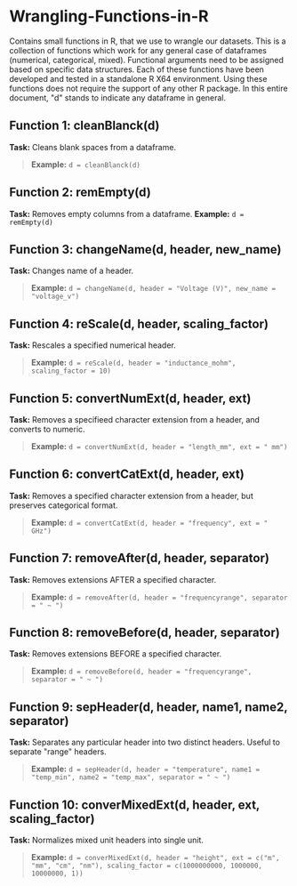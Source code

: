 # Wrangling-Functions-in-R
Contains small functions in R, that we use to wrangle our datasets. This is a collection of functions which work for any general case of dataframes (numerical, categorical, mixed). Functional arguments need to be assigned based on specific data structures. Each of these functions have been developed and tested in a standalone R X64 environment. Using these functions does not require the support of any other R package. In this entire document, "d" stands to indicate any dataframe in general.


## Function 1: cleanBlanck(d)
**Task:** Cleans blank spaces from a dataframe.
>**Example:**
```d = cleanBlanck(d)```

## Function 2: remEmpty(d)
**Task:** Removes empty columns from a dataframe.
**Example:**
```d = remEmpty(d)```

## Function 3: changeName(d, header, new_name)
**Task:** Changes name of a header.
>**Example:**
```d = changeName(d, header = "Voltage (V)", new_name = "voltage_v")```

## Function 4: reScale(d, header, scaling_factor)
**Task:** Rescales a specified numerical header.
>**Example:**
```d = reScale(d, header = "inductance_mohm", scaling_factor = 10)```

## Function 5: convertNumExt(d, header, ext)
**Task:** Removes a specifieed character extension from a header, and converts to numeric.
>**Example:**
```d = convertNumExt(d, header = "length_mm", ext = " mm")```

## Function 6: convertCatExt(d, header, ext)
**Task:** Removes a specified character extension from a header, but preserves categorical format.
>**Example:**
```d = convertCatExt(d, header = "frequency", ext = " GHz")```

## Function 7: removeAfter(d, header, separator)
**Task:** Removes extensions AFTER a specified character.
>**Example:**
```d = removeAfter(d, header = "frequencyrange", separator = " ~ ")```

## Function 8: removeBefore(d, header, separator)
**Task:** Removes extensions BEFORE a specified character.
>**Example:**
```d = removeBefore(d, header = "frequencyrange", separator = " ~ ")```

## Function 9: sepHeader(d, header, name1, name2, separator)
**Task:** Separates any particular header into two distinct headers. Useful to separate "range" headers.
>**Example:**
```d = sepHeader(d, header = "temperature", name1 = "temp_min", name2 = "temp_max", separator = " ~ ")```

## Function 10: converMixedExt(d, header, ext, scaling_factor)
**Task:** Normalizes mixed unit headers into single unit.
>**Example:**
```d = converMixedExt(d, header = "height", ext = c("m", "mm", "cm", "nm"), scaling_factor = c(1000000000, 1000000, 10000000, 1))```
